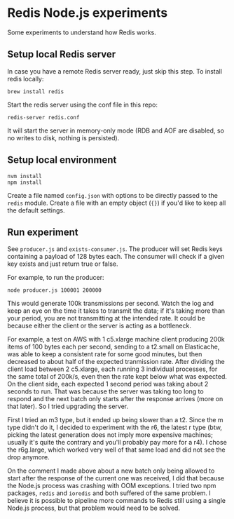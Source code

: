 
# Redis Node.js experiments

Some experiments to understand how Redis works.

## Setup local Redis server

In case you have a remote Redis server ready, just skip this step. To install redis locally:

    brew install redis

Start the redis server using the conf file in this repo:

    redis-server redis.conf

It will start the server in memory-only mode (RDB and AOF are disabled, so no writes to disk, nothing is persisted).

## Setup local environment

    nvm install
    npm install

Create a file named `config.json` with options to be directly passed to the `redis` module. Create a file with an empty object (`{}`) if you'd like to keep all the default settings.

## Run experiment

See `producer.js` and `exists-consumer.js`. The producer will set Redis keys containing a payload of 128 bytes each. The consumer will check if a given key exists and just return true or false.

For example, to run the producer:

    node producer.js 100001 200000

This would generate 100k transmissions per second. Watch the log and keep an eye on the time it takes to transmit the data; if it's taking more than your period, you are not transmitting at the intended rate. It could be because either the client or the server is acting as a bottleneck.

For example, a test on AWS with 1 c5.xlarge machine client producing 200k items of 100 bytes each per second, sending to a t2.small on Elasticache, was able to keep a consistent rate for some good minutes, but then decreased to about half of the expected tranmission rate. After dividing the client load between 2 c5.xlarge, each running 3 individual processes, for the same total of 200k/s, even then the rate kept below what was expected. On the client side, each expected 1 second period was taking about 2 seconds to run. That was because the server was taking too long to respond and the next batch only starts after the response arrives (more on that later). So I tried upgrading the server.

First I tried an m3 type, but it ended up being slower than a t2. Since the m type didn't do it, I decided to experiment with the r6, the latest r type (btw, picking the latest generation does not imply more expensive machines; usually it's quite the contrary and you'll probably pay more for a r4). I chose the r6g.large, which worked very well of that same load and did not see the drop anymore.

On the comment I made above about a new batch only being allowed to start after the response of the current one was received, I did that because the Node.js process was crashing with OOM exceptions. I tried two npm packages, `redis` and `ioredis` and both suffered of the same problem. I believe it is possible to pipeline more commands to Redis still using a single Node.js process, but that problem would need to be solved.
